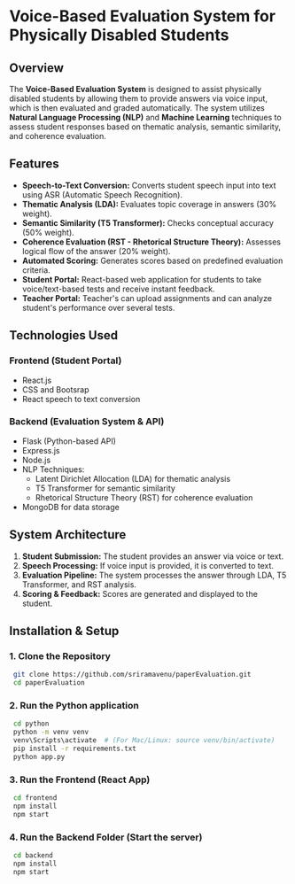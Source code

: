 # Voice-Based Evaluation System for Physically Disabled Students

## Overview
The **Voice-Based Evaluation System** is designed to assist physically disabled students by allowing them to provide answers via voice input, which is then evaluated and graded automatically. The system utilizes **Natural Language Processing (NLP)** and **Machine Learning** techniques to assess student responses based on thematic analysis, semantic similarity, and coherence evaluation.

## Features
- **Speech-to-Text Conversion:** Converts student speech input into text using ASR (Automatic Speech Recognition).
- **Thematic Analysis (LDA):** Evaluates topic coverage in answers (30% weight).
- **Semantic Similarity (T5 Transformer):** Checks conceptual accuracy (50% weight).
- **Coherence Evaluation (RST - Rhetorical Structure Theory):** Assesses logical flow of the answer (20% weight).
- **Automated Scoring:** Generates scores based on predefined evaluation criteria.
- **Student Portal:** React-based web application for students to take voice/text-based tests and receive instant feedback.
- **Teacher Portal:** Teacher's can upload assignments and can analyze student's performance over several tests.

## Technologies Used
### **Frontend (Student Portal)**
- React.js
- CSS and Bootsrap
- React speech to text conversion

### **Backend (Evaluation System & API)**
- Flask (Python-based API)
- Express.js
- Node.js
- NLP Techniques:
  - Latent Dirichlet Allocation (LDA) for thematic analysis
  - T5 Transformer for semantic similarity
  - Rhetorical Structure Theory (RST) for coherence evaluation
- MongoDB for data storage


## System Architecture
1. **Student Submission:** The student provides an answer via voice or text.
2. **Speech Processing:** If voice input is provided, it is converted to text.
3. **Evaluation Pipeline:** The system processes the answer through LDA, T5 Transformer, and RST analysis.
4. **Scoring & Feedback:** Scores are generated and displayed to the student.

## Installation & Setup
### **1. Clone the Repository**
```bash
 git clone https://github.com/sriramavenu/paperEvaluation.git
 cd paperEvaluation
```

### **2. Run the Python application**
```bash
 cd python
 python -m venv venv
 venv\Scripts\activate  # (For Mac/Linux: source venv/bin/activate)
 pip install -r requirements.txt
 python app.py
```

### **3. Run the Frontend (React App)**
```bash
 cd frontend
 npm install
 npm start
```

### **4. Run the Backend Folder (Start the server)**
```bash
 cd backend
 npm install
 npm start
```

